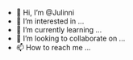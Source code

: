 - 👋 Hi, I’m @Julinni
- 👀 I’m interested in ...
- 🌱 I’m currently learning ...
- 💞️ I’m looking to collaborate on ...
- 📫 How to reach me ...

<!---
Julinni/Julinni is a ✨ special ✨ repository because its `README.md` (this file) appears on your GitHub profile.
You can click the Preview link to take a look at your changes.
--->
